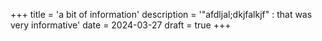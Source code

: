 +++
title = 'a bit of information'
description = '"afdljal;dkjfalkjf" : that was very informative'
date = 2024-03-27
draft = true
+++


